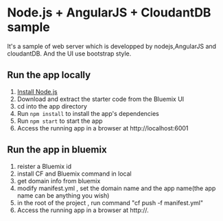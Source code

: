 # Node.js + AngularJS + CloudantDB sample

It's a sample of web server which is developped by nodejs,AngularJS and cloudantDB. And the UI use bootstrap style.

## Run the app locally

1. [Install Node.js][]
2. Download and extract the starter code from the Bluemix UI
3. cd into the app directory
4. Run `npm install` to install the app's dependencies
5. Run `npm start` to start the app
6. Access the running app in a browser at http://localhost:6001

[Install Node.js]: https://nodejs.org/en/download/

## Run the app in bluemix
1. reister a Bluemix id 
2. install CF and Bluemix command in local
3. get domain info from bluemix
4. modify manifest.yml , set the domain name and the app name(the app name can be anything you wish)
5. in the root of the project , run command "cf push -f manifest.yml"
6. Access the running app in a browser at http://<app name>.<domain name>


